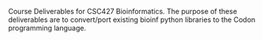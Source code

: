 Course Deliverables for CSC427 Bioinformatics. The purpose of these deliverables are to convert/port existing bioinf python libraries to the Codon programming language. 
